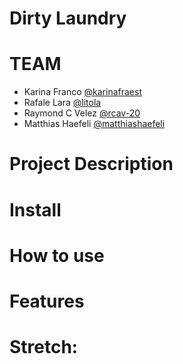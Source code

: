 # Dirty Laundry

# TEAM
* Karina Franco    [@karinafraest](https://github.com/karinafraest)
* Rafale Lara    [@litola](https://github.com/litola)
* Raymond C Velez    [@rcav-20](https://github.com/RCAVelez)
* Matthias Haefeli    [@matthiashaefeli](https://github.com/matthiashaefeli)

# Project Description


# Install


# How to use


# Features


# Stretch: